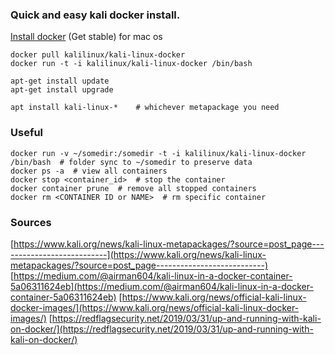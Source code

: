 ### Quick and easy kali docker install.

[Install docker](https://docs.docker.com/v17.12/docker-for-mac/install/#download-docker-for-mac) (Get stable) for mac os

```
docker pull kalilinux/kali-linux-docker
docker run -t -i kalilinux/kali-linux-docker /bin/bash

apt-get install update
apt-get install upgrade

apt install kali-linux-*    # whichever metapackage you need
```

### Useful

```
docker run -v ~/somedir:/somedir -t -i kalilinux/kali-linux-docker /bin/bash  # folder sync to ~/somedir to preserve data
docker ps -a  # view all containers
docker stop <container_id>  # stop the container
docker container prune  # remove all stopped containers
docker rm <CONTAINER ID or NAME>  # rm specific container
```

### Sources

[https://www.kali.org/news/kali-linux-metapackages/?source=post_page---------------------------](https://www.kali.org/news/kali-linux-metapackages/?source=post_page---------------------------)
[https://medium.com/@airman604/kali-linux-in-a-docker-container-5a06311624eb](https://medium.com/@airman604/kali-linux-in-a-docker-container-5a06311624eb)
[https://www.kali.org/news/official-kali-linux-docker-images/](https://www.kali.org/news/official-kali-linux-docker-images/)
[https://redflagsecurity.net/2019/03/31/up-and-running-with-kali-on-docker/](https://redflagsecurity.net/2019/03/31/up-and-running-with-kali-on-docker/)
